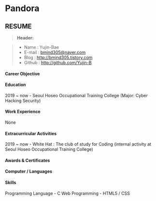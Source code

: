 # Pandora



RESUME
-------------

> **Header:**

> - Name : Yujin-Bae
> - E-mail : bmind305@naver.com
> - Blog : http://bmind305.tistory.com
> - Github : http://github.com/Yujin-B

#### <i class="icon-upload"></i> Career Objective



#### <i class="icon-pencil"></i> Education
2019 ~ now - Seoul Hoseo Occupational Training College (Major: Cyber Hacking Security)


#### <i class="icon-file"></i> Work Experience
None


#### <i class="icon-file"></i> Extracurricular Activities
2019 ~ now - White Hat : The club of study for Coding (internal activity at Seoul Hoseo Occupational Training College)


#### <i class="icon-file"></i> Awards & Certificates



#### <i class="icon-hdd"></i> Computer / Languages



#### <i class="icon-folder-open"></i> Skills 
Programming Language - C
Web Programming - HTML5 / CSS




